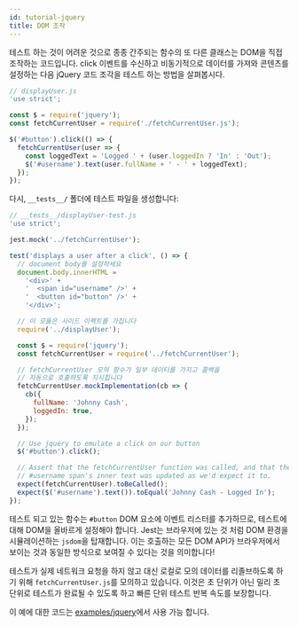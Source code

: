 ```yaml
---
id: tutorial-jquery
title: DOM 조작
---
```


테스트 하는 것이 어려운 것으로 종종 간주되는 함수의 또 다른 클래스는 DOM을 직접 조작하는 코드입니다. click 이벤트를 수신하고 비동기적으로 데이터를 가져와 콘텐츠를 설정하는 다음 jQuery 코드 조각을 테스트 하는 방법을 살펴봅시다.

```javascript
// displayUser.js
'use strict';

const $ = require('jquery');
const fetchCurrentUser = require('./fetchCurrentUser.js');

$('#button').click(() => {
  fetchCurrentUser(user => {
    const loggedText = 'Logged ' + (user.loggedIn ? 'In' : 'Out');
    $('#username').text(user.fullName + ' - ' + loggedText);
  });
});
```

다시, `__tests__/` 폴더에 테스트 파일을 생성합니다:

```javascript
// __tests__/displayUser-test.js
'use strict';

jest.mock('../fetchCurrentUser');

test('displays a user after a click', () => {
  // document body를 설정하세요
  document.body.innerHTML =
    '<div>' +
    '  <span id="username" />' +
    '  <button id="button" />' +
    '</div>';

  // 이 모듈은 사이드 이펙트를 가집니다
  require('../displayUser');

  const $ = require('jquery');
  const fetchCurrentUser = require('../fetchCurrentUser');

  // fetchCurrentUser 모의 함수가 일부 데이터를 가지고 콜백을
  // 자동으로 호출하도록 지시힙니다
  fetchCurrentUser.mockImplementation(cb => {
    cb({
      fullName: 'Johnny Cash',
      loggedIn: true,
    });
  });

  // Use jquery to emulate a click on our button
  $('#button').click();

  // Assert that the fetchCurrentUser function was called, and that the
  // #username span's inner text was updated as we'd expect it to.
  expect(fetchCurrentUser).toBeCalled();
  expect($('#username').text()).toEqual('Johnny Cash - Logged In');
});
```

테스트 되고 있는 함수는 `#button` DOM 요소에 이벤트 리스터를 추가하므로, 테스트에 대해 DOM을 올바르게 설정해야 합니다. Jest는 브라우저에 있는 것 처럼 DOM 환경을 시뮬레이션하는 `jsdom`을 탑재합니다. 이는 호출하는 모든 DOM API가 브라우저에서 보이는 것과 동일한 방식으로 보여질 수 있다는 것을 의미합니다!

테스트가 실제 네트워크 요청을 하지 않고 대신 로컬로 모의 데이터를 리졸브하도록 하기 위해 `fetchCurrentUser.js`를 모의하고 있습니다. 이것은 초 단위가 아닌 밀리 초 단위로 테스트가 완료될 수 있도록 하고 빠른 단위 테스트 반복 속도를 보장합니다.

이 예에 대한 코드는 [examples/jquery](https://github.com/facebook/jest/tree/master/examples/jquery)에서 사용 가능 합니다.
